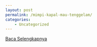 ```yaml
---
layout: post
permalink: /mimpi-kapal-mau-tenggelam/
categories:
    - Uncategorized
---
```


[Baca Selengkapnya](/10)